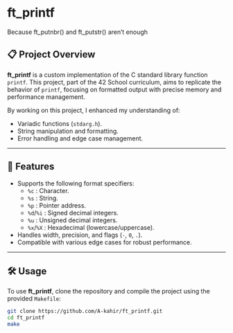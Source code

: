 # ft_printf
Because ft_putnbr() and ft_putstr() aren’t enough

## 📋 Project Overview

**ft_printf** is a custom implementation of the C standard library function `printf`. This project, part of the 42 School curriculum, aims to replicate the behavior of `printf`, focusing on formatted output with precise memory and performance management. 

By working on this project, I enhanced my understanding of:
- Variadic functions (`stdarg.h`).
- String manipulation and formatting.
- Error handling and edge case management.

---

## 🚀 Features

- Supports the following format specifiers:
  - `%c` : Character.
  - `%s` : String.
  - `%p` : Pointer address.
  - `%d`/`%i` : Signed decimal integers.
  - `%u` : Unsigned decimal integers.
  - `%x`/`%X` : Hexadecimal (lowercase/uppercase).
- Handles width, precision, and flags (`-`, `0`, `.`).
- Compatible with various edge cases for robust performance.

---

## 🛠️ Usage

To use **ft_printf**, clone the repository and compile the project using the provided `Makefile`:

```bash
git clone https://github.com/A-kahir/ft_printf.git
cd ft_printf
make
